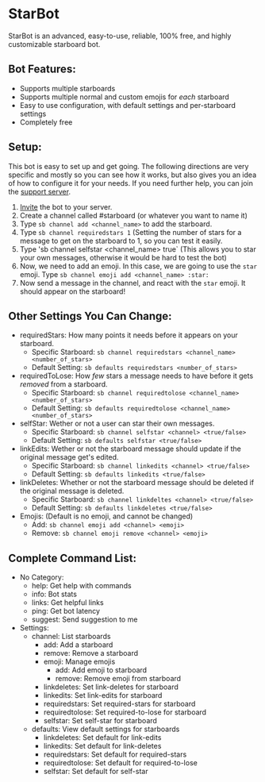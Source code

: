 # StarBot
StarBot is an advanced, easy-to-use, reliable, 100% free, and highly customizable starboard bot.

## Bot Features:
 - Supports multiple starboards
 - Supports multiple normal and custom emojis for *each* starboard
 - Easy to use configuration, with default settings and per-starboard settings
 - Completely free

## Setup:
This bot is easy to set up and get going. The following directions are very specific and mostly so you can see how it works, but also gives you an idea of how to configure it for your needs. If you need further help, you can join the [support server](https://discord.gg/3gK8mSA).
 1. [Invite](https://discord.com/api/oauth2/authorize?client_id=700796664276844612&permissions=117824&scope=bot) the bot to your server.
 2. Create a channel called #starboard (or whatever you want to name it)
 3. Type `sb channel add <channel_name>` to add the starboard.
 4. Type `sb channel requiredstars 1` (Setting the number of stars for a message to get on the starboard to 1, so you can test it easily.
 5. Type 'sb channel selfstar <channel_name> true` (This allows you to star your own messages, otherwise it would be hard to test the bot)
 6. Now, we need to add an emoji. In this case, we are going to use the `star` emoji. Type `sb channel emoji add <channel_name> :star:`
 7. Now send a message in the channel, and react with the `star` emoji. It should appear on the starboard!

## Other Settings You Can Change:
 - requiredStars: How many points it needs before it appears on your starboard. 
   - Specific Starboard: `sb channel requiredstars <channel_name> <number_of_stars>`
   - Default Setting: `sb defaults requiredstars <number_of_stars>`
 - requiredToLose: How *few* stars a message needs to have before it gets *removed* from a starboard.
   - Specific Starboard: `sb channel requiredtolose <channel_name> <number_of_stars>`
   - Default Setting: `sb defaults requiredtolose <channel_name> <number_of_stars>`
 - selfStar: Wether or not a user can star their own messages.
   - Specific Starboard: `sb channel selfstar <channel> <true/false>`
   - Default Setting: `sb defaults selfstar <true/false>`
 - linkEdits: Wether or not the starboard message should update if the original message get's edited.
   - Specific Starboard: `sb channel linkedits <channel> <true/false>`
   - Default Setting: `sb defaults linkedits <true/false>`
 - linkDeletes: Whether or not the starboard message should be deleted if the original message is deleted.
   - Specific Starboard: `sb channel linkdeltes <channel> <true/false>`
   - Default Setting: `sb defaults linkdeletes <true/false>`
 - Emojis: (Default is no emoji, and cannot be changed)
   - Add: `sb channel emoji add <channel> <emoji>`
   - Remove: `sb channel emoji remove <channel> <emoji>`

## Complete Command List:
 - No Category:
   - help: Get help with commands
   - info: Bot stats
   - links: Get helpful links
   - ping: Get bot latency 
   - suggest: Send suggestion to me
 - Settings:
   - channel: List starboards
     - add: Add a starboard
     - remove: Remove a starboard
     - emoji: Manage emojis
       - add: Add emoji to starboard
       - remove: Remove emoji from starboard
     - linkdeletes: Set link-deletes for starboard
     - linkedits: Set link-edits for starboard
     - requiredstars: Set required-stars for starboard
     - requiredtolose: Set required-to-lose for starboard
     - selfstar: Set self-star for starboard
   - defaults: View default settings for starboards
     - linkdeletes: Set default for link-edits
     - linkedits: Set default for link-deletes
     - requiredstars: Set default for required-stars
     - requiredtolose: Set default for required-to-lose
     - selfstar: Set default for self-star
